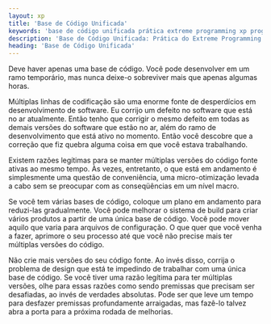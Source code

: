 ```yaml
---
layout: xp
title: 'Base de Código Unificada'
keywords: 'base de código unificada prática extreme programming xp programação extrema'
description: 'Base de Código Unificada: Prática do Extreme Programming (XP)'
heading: 'Base de Código Unificada'
---
```


Deve haver apenas uma base de código. Você pode desenvolver em um ramo temporário, mas nunca deixe-o sobreviver mais que apenas algumas horas.

Múltiplas linhas de codificação são uma enorme fonte de desperdícios em desenvolvimento de software. Eu corrijo um defeito no software que está no ar atualmente. Então tenho que corrigir o mesmo defeito em todas as demais versões do software que estão no ar, além do ramo de desenvolvimento que está ativo no momento. Então você descobre que a correção que fiz quebra alguma coisa em que você estava trabalhando.

Existem razões legítimas para se manter múltiplas versões do código fonte ativas ao mesmo tempo. Às vezes, entretanto, o que está em andamento é simplesmente uma questão de conveniência, uma micro-otimização levada a cabo sem se preocupar com as conseqüências em um nível macro.

Se você tem várias bases de código, coloque um plano em andamento para reduzi-las gradualmente. Você pode melhorar o sistema de build para criar vários produtos a partir de uma única base de código. Você pode mover aquilo que varia para arquivos de configuração. O que quer que você venha a fazer, aprimore o seu processo até que você não precise mais ter múltiplas versões do código.

Não crie mais versões do seu código fonte. Ao invés disso, corrija o problema de design que está te impedindo de trabalhar com uma única base de código. Se você tiver uma razão legítima para ter múltiplas versões, olhe para essas razões como sendo premissas que precisam ser desafiadas, ao invés de verdades absolutas. Pode ser que leve um tempo para desfazer premissas profundamente arraigadas, mas fazê-lo talvez abra a porta para a próxima rodada de melhorias.
